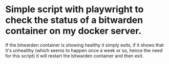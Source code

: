 # Simple script with playwright to check the status of a bitwarden container on my docker server.

If the bitwarden container is showing healthy it simply exits, if it shows that it's unhealthy (which seems to happen once a week or so, hence the need for this script) it will restart the bitwarden container and then exit. 
